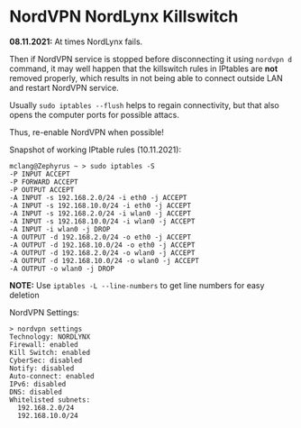 # NordVPN NordLynx Killswitch

**08.11.2021:**
At times NordLynx fails.

Then if NordVPN service is stopped before disconnecting it using `nordvpn d` command, it
may well happen that the killswitch rules in IPtables are **not** removed properly, which
results in not being able to connect outside LAN and restart NordVPN service.

Usually `sudo iptables --flush` helps to regain connectivity, but that also opens the
computer ports for possible attacs.

Thus, re-enable NordVPN when possible!

Snapshot of working IPtable rules (10.11.2021):
```
mclang@Zephyrus ~ > sudo iptables -S
-P INPUT ACCEPT
-P FORWARD ACCEPT
-P OUTPUT ACCEPT
-A INPUT -s 192.168.2.0/24 -i eth0 -j ACCEPT
-A INPUT -s 192.168.10.0/24 -i eth0 -j ACCEPT
-A INPUT -s 192.168.2.0/24 -i wlan0 -j ACCEPT
-A INPUT -s 192.168.10.0/24 -i wlan0 -j ACCEPT
-A INPUT -i wlan0 -j DROP
-A OUTPUT -d 192.168.2.0/24 -o eth0 -j ACCEPT
-A OUTPUT -d 192.168.10.0/24 -o eth0 -j ACCEPT
-A OUTPUT -d 192.168.2.0/24 -o wlan0 -j ACCEPT
-A OUTPUT -d 192.168.10.0/24 -o wlan0 -j ACCEPT
-A OUTPUT -o wlan0 -j DROP
```

**NOTE:** Use `iptables -L --line-numbers` to get line numbers for easy deletion


NordVPN Settings:
```
> nordvpn settings
Technology: NORDLYNX
Firewall: enabled
Kill Switch: enabled
CyberSec: disabled
Notify: disabled
Auto-connect: enabled
IPv6: disabled
DNS: disabled
Whitelisted subnets:
  192.168.2.0/24
  192.168.10.0/24
```

